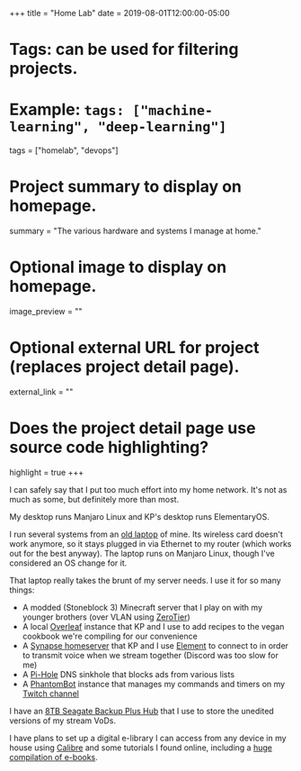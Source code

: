 +++
title = "Home Lab"
date = 2019-08-01T12:00:00-05:00

# Tags: can be used for filtering projects.
# Example: `tags: ["machine-learning", "deep-learning"]`
tags = ["homelab", "devops"]

# Project summary to display on homepage.
summary = "The various hardware and systems I manage at home."

# Optional image to display on homepage.
image_preview = ""

# Optional external URL for project (replaces project detail page).
external_link = ""

# Does the project detail page use source code highlighting?
highlight = true
+++

I can safely say that I put too much effort into my home network. It's not as much as some, but definitely more than most. 

My desktop runs Manjaro Linux and KP's desktop runs ElementaryOS.

I run several systems from an [old laptop](https://www.msi.com/Laptop/GS70-STEALTH/Specification) of mine. Its wireless card doesn't work anymore, so it stays plugged in via Ethernet to my router (which works out for the best anyway). The laptop runs on Manjaro Linux, though I've considered an OS change for it.

That laptop really takes the brunt of my server needs. I use it for so many things:
- A modded (Stoneblock 3) Minecraft server that I play on with my younger brothers (over VLAN using [ZeroTier](https://www.zerotier.com/))
- A local [Overleaf](https://www.overleaf.com/) instance that KP and I use to add recipes to the vegan cookbook we're compiling for our convenience
- A [Synapse homeserver](https://github.com/matrix-org/synapse) that KP and I use [Element](https://element.io/) to connect to in order to transmit voice when we stream together (Discord was too slow for me)
- A [Pi-Hole](https://pi-hole.net/) DNS sinkhole that blocks ads from various lists
- A [PhantomBot](https://github.com/phantombot/PhantomBot) instance that manages my commands and timers on my [Twitch channel](https://twitch.tv/mythWizard)

I have an [8TB Seagate Backup Plus Hub](https://www.seagate.com/products/external-hard-drives/backup-plus-hub/) that I use to store the unedited versions of my stream VoDs.

I have plans to set up a digital e-library I can access from any device in my house using [Calibre](https://calibre-ebook.com/) and some tutorials I found online, including a [huge compilation of e-books](https://drive.google.com/file/d/1up1sVOsX3Hbz7eME0s7-Ie8iI6Nm-nS4/view?usp=sharing).
